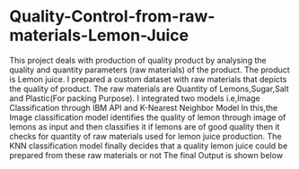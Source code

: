 # Quality-Control-from-raw-materials-Lemon-Juice
This project deals with production of quality product by analysing the quality and quantity parameters (raw materials) of the product. The product is Lemon juice.
I prepared a custom dataset with raw materials that depicts the quality of product. The raw materials are Quantity of Lemons,Sugar,Salt and Plastic(For packing Purpose).
I integrated two models i.e,Image Classification through IBM API and K-Nearest Neighbor Model 
In this,the Image classification model identifies the quality of lemon through image of lemons as input and then classifies it if lemons are of good quality then it checks for quantity of raw materials used for lemon juice production. The KNN classification model finally decides that a quality lemon juice could be prepared from these raw materials or not
The final Output is shown below
